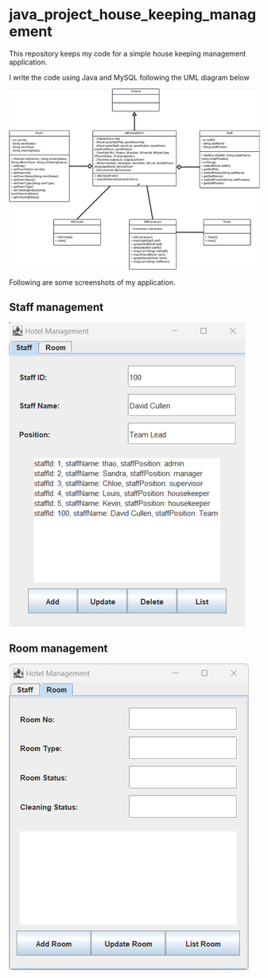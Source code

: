 # java_project_house_keeping_management

This repository keeps my code for a simple house keeping management application.

I write the code using Java and MySQL following the UML diagram below

![UML diagram](screenshots/uml.png)

Following are some screenshots of my application.

## Staff management
![Staff](screenshots/staff.png)

## Room management
![Room](screenshots/room.png)

